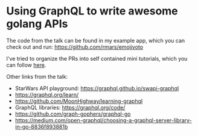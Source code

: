 # Using GraphQL to write awesome golang APIs

The code from the talk can be found in my example app,
which you can check out and run: https://github.com/rmars/emojivoto

I've tried to organize
the PRs into self contained mini tutorials, which you can follow
[here](https://github.com/rmars/emojivoto/pulls?utf8=%E2%9C%93&q=is%3Apr+is%3Aclosed++tutorial).

Other links from the talk:
- StarWars API playground: https://graphql.github.io/swapi-graphql
- https://graphql.org/learn/
- https://github.com/MoonHighway/learning-graphql
- GraphQL libraries: https://graphql.org/code/
- https://github.com/graph-gophers/graphql-go
- https://medium.com/open-graphql/choosing-a-graphql-server-library-in-go-8836f893881b
